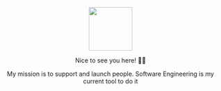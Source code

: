 <div id="mario-coder" align="center">
  <img src="https://media.giphy.com/media/UoLt6Tm8wlSnWGfSFs/giphy.gif" width="100"/>
</div>

<p align="center"> Nice to see you here! ✌🏽 </p>
<p align="center"> My mission is to support and launch people. Software Engineering is my current tool to do it </p>
